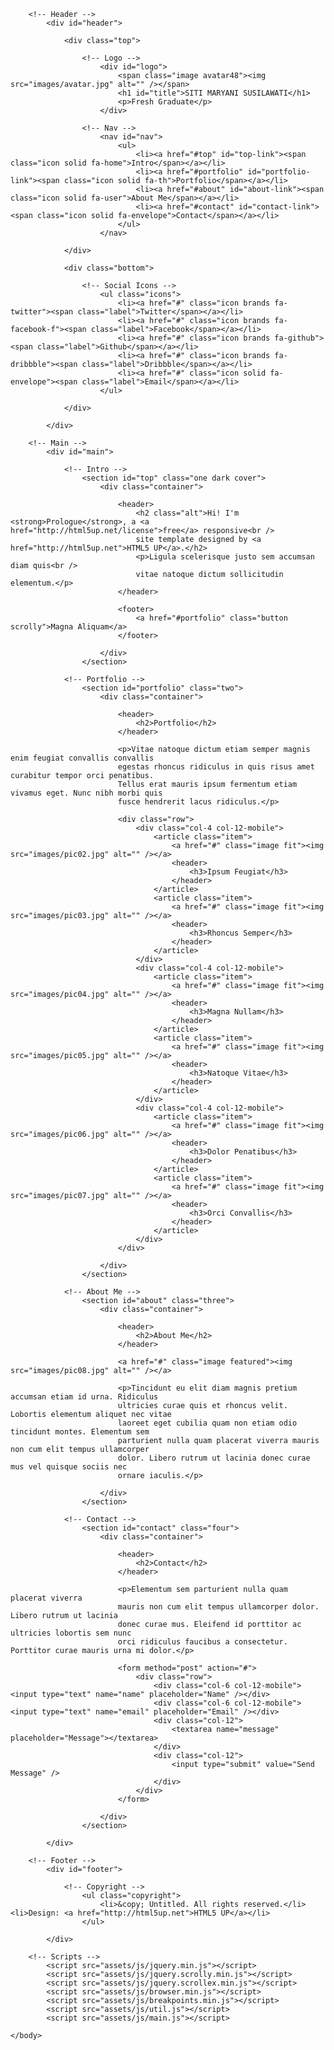 <!DOCTYPE HTML>
<!--
	Prologue by HTML5 UP
	html5up.net | @ajlkn
	Free for personal and commercial use under the CCA 3.0 license (html5up.net/license)
-->
<html>
	<head>
		<title>Maryani_Project</title>
		<meta charset="utf-8" />
		<meta name="viewport" content="width=device-width, initial-scale=1, user-scalable=no" />
		<link rel="stylesheet" href="assets/css/main.css" />
	</head>
	<body class="is-preload">

		<!-- Header -->
			<div id="header">

				<div class="top">

					<!-- Logo -->
						<div id="logo">
							<span class="image avatar48"><img src="images/avatar.jpg" alt="" /></span>
							<h1 id="title">SITI MARYANI SUSILAWATI</h1>
							<p>Fresh Graduate</p>
						</div>

					<!-- Nav -->
						<nav id="nav">
							<ul>
								<li><a href="#top" id="top-link"><span class="icon solid fa-home">Intro</span></a></li>
								<li><a href="#portfolio" id="portfolio-link"><span class="icon solid fa-th">Portfolio</span></a></li>
								<li><a href="#about" id="about-link"><span class="icon solid fa-user">About Me</span></a></li>
								<li><a href="#contact" id="contact-link"><span class="icon solid fa-envelope">Contact</span></a></li>
							</ul>
						</nav>

				</div>

				<div class="bottom">

					<!-- Social Icons -->
						<ul class="icons">
							<li><a href="#" class="icon brands fa-twitter"><span class="label">Twitter</span></a></li>
							<li><a href="#" class="icon brands fa-facebook-f"><span class="label">Facebook</span></a></li>
							<li><a href="#" class="icon brands fa-github"><span class="label">Github</span></a></li>
							<li><a href="#" class="icon brands fa-dribbble"><span class="label">Dribbble</span></a></li>
							<li><a href="#" class="icon solid fa-envelope"><span class="label">Email</span></a></li>
						</ul>

				</div>

			</div>

		<!-- Main -->
			<div id="main">

				<!-- Intro -->
					<section id="top" class="one dark cover">
						<div class="container">

							<header>
								<h2 class="alt">Hi! I'm <strong>Prologue</strong>, a <a href="http://html5up.net/license">free</a> responsive<br />
								site template designed by <a href="http://html5up.net">HTML5 UP</a>.</h2>
								<p>Ligula scelerisque justo sem accumsan diam quis<br />
								vitae natoque dictum sollicitudin elementum.</p>
							</header>

							<footer>
								<a href="#portfolio" class="button scrolly">Magna Aliquam</a>
							</footer>

						</div>
					</section>

				<!-- Portfolio -->
					<section id="portfolio" class="two">
						<div class="container">

							<header>
								<h2>Portfolio</h2>
							</header>

							<p>Vitae natoque dictum etiam semper magnis enim feugiat convallis convallis
							egestas rhoncus ridiculus in quis risus amet curabitur tempor orci penatibus.
							Tellus erat mauris ipsum fermentum etiam vivamus eget. Nunc nibh morbi quis
							fusce hendrerit lacus ridiculus.</p>

							<div class="row">
								<div class="col-4 col-12-mobile">
									<article class="item">
										<a href="#" class="image fit"><img src="images/pic02.jpg" alt="" /></a>
										<header>
											<h3>Ipsum Feugiat</h3>
										</header>
									</article>
									<article class="item">
										<a href="#" class="image fit"><img src="images/pic03.jpg" alt="" /></a>
										<header>
											<h3>Rhoncus Semper</h3>
										</header>
									</article>
								</div>
								<div class="col-4 col-12-mobile">
									<article class="item">
										<a href="#" class="image fit"><img src="images/pic04.jpg" alt="" /></a>
										<header>
											<h3>Magna Nullam</h3>
										</header>
									</article>
									<article class="item">
										<a href="#" class="image fit"><img src="images/pic05.jpg" alt="" /></a>
										<header>
											<h3>Natoque Vitae</h3>
										</header>
									</article>
								</div>
								<div class="col-4 col-12-mobile">
									<article class="item">
										<a href="#" class="image fit"><img src="images/pic06.jpg" alt="" /></a>
										<header>
											<h3>Dolor Penatibus</h3>
										</header>
									</article>
									<article class="item">
										<a href="#" class="image fit"><img src="images/pic07.jpg" alt="" /></a>
										<header>
											<h3>Orci Convallis</h3>
										</header>
									</article>
								</div>
							</div>

						</div>
					</section>

				<!-- About Me -->
					<section id="about" class="three">
						<div class="container">

							<header>
								<h2>About Me</h2>
							</header>

							<a href="#" class="image featured"><img src="images/pic08.jpg" alt="" /></a>

							<p>Tincidunt eu elit diam magnis pretium accumsan etiam id urna. Ridiculus
							ultricies curae quis et rhoncus velit. Lobortis elementum aliquet nec vitae
							laoreet eget cubilia quam non etiam odio tincidunt montes. Elementum sem
							parturient nulla quam placerat viverra mauris non cum elit tempus ullamcorper
							dolor. Libero rutrum ut lacinia donec curae mus vel quisque sociis nec
							ornare iaculis.</p>

						</div>
					</section>

				<!-- Contact -->
					<section id="contact" class="four">
						<div class="container">

							<header>
								<h2>Contact</h2>
							</header>

							<p>Elementum sem parturient nulla quam placerat viverra
							mauris non cum elit tempus ullamcorper dolor. Libero rutrum ut lacinia
							donec curae mus. Eleifend id porttitor ac ultricies lobortis sem nunc
							orci ridiculus faucibus a consectetur. Porttitor curae mauris urna mi dolor.</p>

							<form method="post" action="#">
								<div class="row">
									<div class="col-6 col-12-mobile"><input type="text" name="name" placeholder="Name" /></div>
									<div class="col-6 col-12-mobile"><input type="text" name="email" placeholder="Email" /></div>
									<div class="col-12">
										<textarea name="message" placeholder="Message"></textarea>
									</div>
									<div class="col-12">
										<input type="submit" value="Send Message" />
									</div>
								</div>
							</form>

						</div>
					</section>

			</div>

		<!-- Footer -->
			<div id="footer">

				<!-- Copyright -->
					<ul class="copyright">
						<li>&copy; Untitled. All rights reserved.</li><li>Design: <a href="http://html5up.net">HTML5 UP</a></li>
					</ul>

			</div>

		<!-- Scripts -->
			<script src="assets/js/jquery.min.js"></script>
			<script src="assets/js/jquery.scrolly.min.js"></script>
			<script src="assets/js/jquery.scrollex.min.js"></script>
			<script src="assets/js/browser.min.js"></script>
			<script src="assets/js/breakpoints.min.js"></script>
			<script src="assets/js/util.js"></script>
			<script src="assets/js/main.js"></script>

	</body>
</html>
